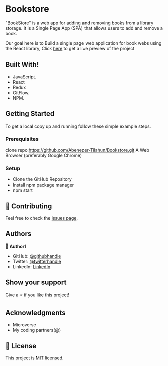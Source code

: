 # Bookstore
"BookStore" is a web app for adding and removing books from a library storage. It is a Single Page App (SPA) that allows users to add and remove a book.

Our goal here is to Build a single page web application for book webs using the React library, Click [here](https://abenezer-tilahun.github.io/Bookstore/) to get a live preview of the project


## Built With!
- JavaScript.
- React
- Redux
- GitFlow.
- NPM.

## Getting Started
To get a local copy up and running follow these simple example steps.

### Prerequisites
clone repo:https://github.com/Abenezer-Tilahun/Bookstore.git
A Web Browser (preferably Google Chrome)

### Setup
- Clone the GitHub Repository
- Install npm package manager
- npm start

## 🤝 Contributing

Feel free to check the [issues page](../../issues/).

## Authors

👤 **Author1**

- GitHub: [@githubhandle](https://github.com/Abenezer-Tilahun)
- Twitter: [@twitterhandle](https://twitter.com/AbenezerTilah11)
- LinkedIn: [LinkedIn](linkedin.com/in/abenezer-tilahun-4b4b43137)


## Show your support

Give a ⭐️ if you like this project!

## Acknowledgments

- Microverse
- My coding partners(@)

## 📝 License

This project is [MIT](./MIT.md) licensed.